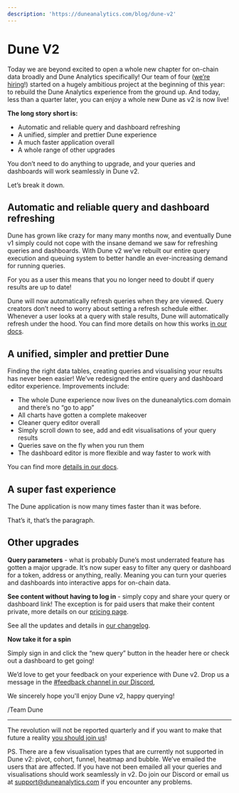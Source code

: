 ```yaml
---
description: 'https://duneanalytics.com/blog/dune-v2'
---
```


# Dune V2

Today we are beyond excited to open a whole new chapter for on-chain data broadly and Dune Analytics specifically! Our team of four \([we’re hiring](http://careers.duneanalytics.com/)!\) started on a hugely ambitious project at the beginning of this year: to rebuild the Dune Analytics experience from the ground up. And today, less than a quarter later, you can enjoy a whole new Dune as v2 is now live!

**The long story short is:**

* Automatic and reliable query and dashboard refreshing
* A unified, simpler and prettier Dune experience
* A much faster application overall
* A whole range of other upgrades

You don’t need to do anything to upgrade, and your queries and dashboards will work seamlessly in Dune v2.

Let’s break it down.

## **Automatic and reliable query and dashboard refreshing**

  
Dune has grown like crazy for many many months now, and eventually Dune v1 simply could not cope with the insane demand we saw for refreshing queries and dashboards. With Dune v2 we’ve rebuilt our entire query execution and queuing system to better handle an ever-increasing demand for running queries.  


For you as a user this means that you no longer need to doubt if query results are up to date!

Dune will now automatically refresh queries when they are viewed. Query creators don’t need to worry about setting a refresh schedule either. Whenever a user looks at a query with stale results,  Dune will automatically refresh under the hood. You can find more details on how this works [in our docs](https://hackmd.io/YOP3YIgaRAejTPE190sOjw?view#March-2021---Dune-v2).

## **A unified, simpler and prettier Dune**

Finding the right data tables, creating queries and visualising your results has never been easier! We’ve redesigned the entire query and dashboard editor experience. Improvements include:  


* The whole Dune experience now lives on the duneanalytics.com domain and there’s no “go to app”
* All charts have gotten a complete makeover
* Cleaner query editor overall
* Simply scroll down to see, add and edit visualisations of your query results
* Queries save on the fly when you run them
* The dashboard editor is more flexible and way faster to work with

You can find more [details in our docs](https://hackmd.io/YOP3YIgaRAejTPE190sOjw?view#March-2021---Dune-v2).

## **A super fast experience**

The Dune application is now many times faster than it was before.

That’s it, that’s the paragraph.

## **Other upgrades**

**Query parameters** - what is probably Dune’s most underrated feature has gotten a major upgrade. It’s now super easy to filter any query or dashboard for a token, address or anything, really. Meaning you can turn your queries and dashboards into interactive apps for on-chain data.

**See content without having to log in** - simply copy and share your query or dashboard link!  The exception is for paid users that make their content private, more details on our [pricing page](https://duneanalytics.com/pricing).

See all the updates and details in [our changelog](https://hackmd.io/YOP3YIgaRAejTPE190sOjw?view#March-2021---Dune-v2).

**Now take it for a spin**

Simply sign in and click the “new query” button in the header here or check out a dashboard to get going!

We’d love to get your feedback on your experience with Dune v2. Drop us a message in the [\#feedback channel in our Discord](https://discord.com/invite/ErrzwBz),  


We sincerely hope you'll enjoy Dune v2, happy querying!  


/Team Dune

---

The revolution will not be reported quarterly and if you want to make that future a reality [you should join us](http://careers.duneanalytics.com/)!

  
PS. There are a few visualisation types that are currently not supported in Dune v2: pivot, cohort, funnel, heatmap and bubble. We’ve emailed the users that are affected. If you have not been emailed all your queries and visualisations should work seamlessly in v2. Do join our Discord or email us at [support@duneanalytics.com](mailto:support@duneanalytics.com) if you encounter any problems.

